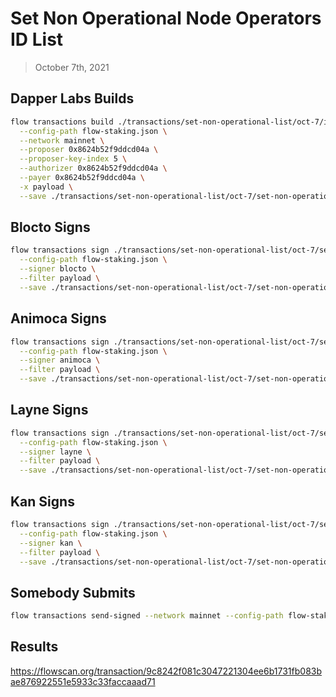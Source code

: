 # Set Non Operational Node Operators ID List

> October 7th, 2021

## Dapper Labs Builds

```sh
flow transactions build ./transactions/set-non-operational-list/oct-7/init_non_operation_node_list_id_list.cdc \
  --config-path flow-staking.json \
  --network mainnet \
  --proposer 0x8624b52f9ddcd04a \
  --proposer-key-index 5 \
  --authorizer 0x8624b52f9ddcd04a \
  --payer 0x8624b52f9ddcd04a \
  -x payload \
  --save ./transactions/set-non-operational-list/oct-7/set-non-operation-list-oct-7-unsigned.rlp
```

## Blocto Signs

```sh
flow transactions sign ./transactions/set-non-operational-list/oct-7/set-non-operation-list-oct-7-unsigned.rlp \
  --config-path flow-staking.json \
  --signer blocto \
  --filter payload \
  --save ./transactions/set-non-operational-list/oct-7/set-non-operation-list-oct-7-sig-1.rlp
```

## Animoca Signs

```sh
flow transactions sign ./transactions/set-non-operational-list/oct-7/set-non-operation-list-oct-7-sig-1.rlp \
  --config-path flow-staking.json \
  --signer animoca \
  --filter payload \
  --save ./transactions/set-non-operational-list/oct-7/set-non-operation-list-oct-7-sig-2.rlp
```

## Layne Signs

```sh
flow transactions sign ./transactions/set-non-operational-list/oct-7/set-non-operation-list-oct-7-sig-2.rlp \
  --config-path flow-staking.json \
  --signer layne \
  --filter payload \
  --save ./transactions/set-non-operational-list/oct-7/set-non-operation-list-oct-7-sig-3.rlp
```

## Kan Signs

```sh
flow transactions sign ./transactions/set-non-operational-list/oct-7/set-non-operation-list-oct-7-sig-3.rlp \
  --config-path flow-staking.json \
  --signer kan \
  --filter payload \
  --save ./transactions/set-non-operational-list/oct-7/set-non-operation-list-oct-7-sig-complete.rlp
```


## Somebody Submits

```sh
flow transactions send-signed --network mainnet --config-path flow-staking.json ./transactions/set-non-operational-list/oct-7/set-non-operation-list-oct-7-sig-complete.rlp
```

## Results

https://flowscan.org/transaction/9c8242f081c3047221304ee6b1731fb083bae876922551e5933c33faccaaad71
